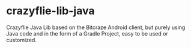 # crazyflie-lib-java
Crazyflie Java Lib based on the Bitcraze Android client, but purely using Java code and in the form of a Gradle Project, easy to be used or customized.
